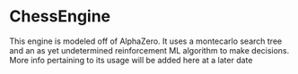 # ChessEngine
This engine is modeled off of AlphaZero. It uses a montecarlo search tree and an as yet undetermined reinforcement ML algorithm to make decisions.
More info pertaining to its usage will be added here at a later date